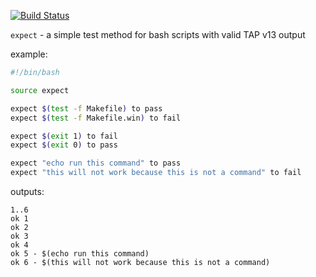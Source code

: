 [![Build Status](https://travis-ci.org/minond/expect.svg)](https://travis-ci.org/minond/expect)

`expect` - a simple test method for bash scripts with valid TAP v13 output

example:

```bash
#!/bin/bash

source expect

expect $(test -f Makefile) to pass
expect $(test -f Makefile.win) to fail

expect $(exit 1) to fail
expect $(exit 0) to pass

expect "echo run this command" to pass
expect "this will not work because this is not a command" to fail
```

outputs:

```text
1..6
ok 1
ok 2
ok 3
ok 4
ok 5 - $(echo run this command)
ok 6 - $(this will not work because this is not a command)
```
